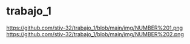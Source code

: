 # trabajo_1
https://github.com/stiv-32/trabajo_1/blob/main/img/NUMBER%201.png
https://github.com/stiv-32/trabajo_1/blob/main/img/NUMBER%202.png
